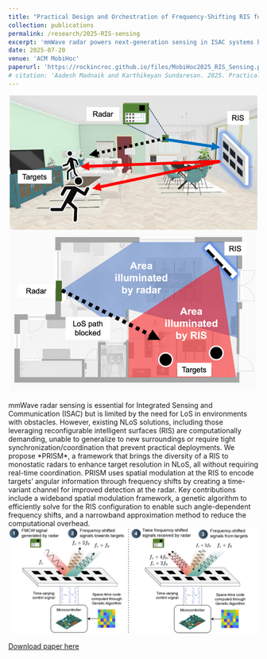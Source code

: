 ```yaml
---
title: "Practical Design and Orchestration of Frequency-Shifting RIS for NLoS mmWave Sensing"
collection: publications
permalink: /research/2025-RIS-sensing
excerpt: 'mmWave radar powers next-generation sensing in ISAC systems but struggles in non-line-of-sight environments. PRISM breaks through these limits, using RIS-based spatial modulation to turn angular cues into frequency shifts—boosting resolution without heavy computation or tight synchronization. The result: faster, more adaptable radar sensing that works where others fail.'
date: 2025-07-20
venue: 'ACM MobiHoc'
paperurl: 'https://rockincroc.github.io/files/MobiHoc2025_RIS_Sensing.pdf'
# citation: 'Aadesh Madnaik and Karthikeyan Sundaresan. 2025. Practical Design and Orchestration of Frequency-Shifting RIS for NLoS mmWave Sensing. In Proceedings of the Twenty-sixth International Symposium on Theory, Algorithmic Foundations, and Protocol Design for Mobile Networks and Mobile Computing (MobiHoc 2025).'
---
```

<center><img src="/images/2025-rissensing-scenario.png" alt="Scenario" width="500"/></center>
<br>
mmWave radar sensing is essential for Integrated Sensing and Communication (ISAC) but is limited by the need for LoS in environments with obstacles. However, existing NLoS solutions, including those leveraging reconfigurable intelligent surfaces (RIS) are computationally demanding, unable to generalize to new surroundings or require tight synchronization/coordination that prevent practical deployments. We propose *PRISM*, a framework that brings the diversity of a RIS to monostatic radars to enhance target resolution in NLoS, all without requiring real-time coordination. PRISM uses spatial modulation at the RIS to encode targets’ angular information through frequency shifts by creating a time-variant channel for improved detection at the radar. Key contributions include a wideband spatial modulation framework, a genetic algorithm to efficiently solve for the RIS configuration to enable such angle-dependent frequency shifts, and a narrowband approximation method to reduce the computational overhead.

<center><img src="/images/2025-rissensing-principle.png" alt="RIS Principle" width="500"/></center>

[Download paper here](https://rockincroc.github.io/files/MobiHoc2025_RIS_Sensing.pdf)

<!-- Recommended citation: A. Madnaik, N. C. Matson and K. Sundaresan, "Scalable Network Tomography for Dynamic Spectrum Access," IEEE INFOCOM 2024 - IEEE Conference on Computer Communications, Vancouver, Canada, 2024 -->